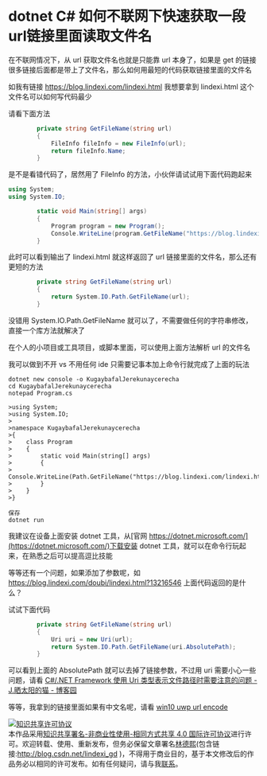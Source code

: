 
# dotnet C# 如何不联网下快速获取一段url链接里面读取文件名

在不联网情况下，从 url 获取文件名也就是只能靠 url 本身了，如果是 get 的链接很多链接后面都是带上了文件名，那么如何用最短的代码获取链接里面的文件名

<!--more-->


<!-- 发布 -->

如我有链接 https://blog.lindexi.com/lindexi.html 我想要拿到 lindexi.html 这个文件名可以如何写代码最少

请看下面方法

```csharp
        private string GetFileName(string url)
        {
            FileInfo fileInfo = new FileInfo(url);
            return fileInfo.Name;
        }
```

是不是看错代码了，居然用了 FileInfo 的方法，小伙伴请试试用下面代码跑起来

```csharp
using System;
using System.IO;

        static void Main(string[] args)
        {
            Program program = new Program();
            Console.WriteLine(program.GetFileName("https://blog.lindexi.com/lindexi.html"));
        }
```

此时可以看到输出了 lindexi.html 就这样返回了 url 链接里面的文件名，那么还有更短的方法

```csharp
        private string GetFileName(string url)
        {
            return System.IO.Path.GetFileName(url);
        }
```

没错用 System.IO.Path.GetFileName 就可以了，不需要做任何的字符串修改，直接一个库方法就解决了

在个人的小项目或工具项目，或脚本里面，可以使用上面方法解析 url 的文件名

我可以做到不开 vs 不用任何 ide 只需要记事本加上命令行就完成了上面的玩法

```
dotnet new console -o KugaybafalJerekunaycerecha
cd KugaybafalJerekunaycerecha
notepad Program.cs

>using System;
>using System.IO;
>
>namespace KugaybafalJerekunaycerecha
>{
>    class Program
>    {
>        static void Main(string[] args)
>        {
>            Console.WriteLine(Path.GetFileName("https://blog.lindexi.com/lindexi.html"));
>        }
>    }
>}

保存
dotnet run
```

我建议在设备上面安装 dotnet 工具，从[官网 https://dotnet.microsoft.com/](https://dotnet.microsoft.com/)下载安装 dotnet 工具，就可以在命令行玩起来，在熟悉之后可以提高逗比技能

等等还有一个问题，如果添加了参数呢，如 https://blog.lindexi.com/doubi/lindexi.html?13216546 上面代码返回的是什么？

试试下面代码

```csharp
        private string GetFileName(string url)
        {
            Uri uri = new Uri(url);
            return System.IO.Path.GetFileName(uri.AbsolutePath);
        }
```

可以看到上面的 AbsolutePath 就可以去掉了链接参数，不过用 uri 需要小心一些问题，请看 [C#/.NET Framework 使用 Uri 类型表示文件路径时需要注意的问题 - J.晒太阳的猫 - 博客园](https://www.cnblogs.com/jasongrass/p/12284564.html )

等等，我拿到的链接里面如果有中文名呢，请看 [win10 uwp url encode](https://blog.lindexi.com/post/win10-uwp-url-encode.html )





<a rel="license" href="http://creativecommons.org/licenses/by-nc-sa/4.0/"><img alt="知识共享许可协议" style="border-width:0" src="https://licensebuttons.net/l/by-nc-sa/4.0/88x31.png" /></a><br />本作品采用<a rel="license" href="http://creativecommons.org/licenses/by-nc-sa/4.0/">知识共享署名-非商业性使用-相同方式共享 4.0 国际许可协议</a>进行许可。欢迎转载、使用、重新发布，但务必保留文章署名[林德熙](http://blog.csdn.net/lindexi_gd)(包含链接:http://blog.csdn.net/lindexi_gd )，不得用于商业目的，基于本文修改后的作品务必以相同的许可发布。如有任何疑问，请与我[联系](mailto:lindexi_gd@163.com)。